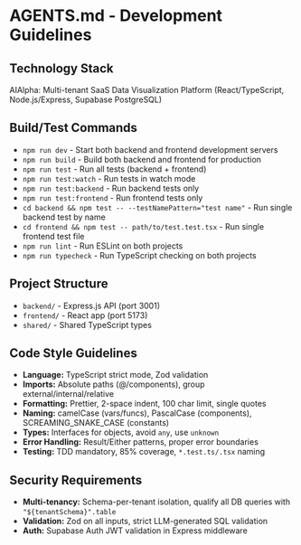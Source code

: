 # AGENTS.md - Development Guidelines

## Technology Stack
AIAlpha: Multi-tenant SaaS Data Visualization Platform (React/TypeScript, Node.js/Express, Supabase PostgreSQL)

## Build/Test Commands
- `npm run dev` - Start both backend and frontend development servers
- `npm run build` - Build both backend and frontend for production  
- `npm run test` - Run all tests (backend + frontend)
- `npm run test:watch` - Run tests in watch mode
- `npm run test:backend` - Run backend tests only
- `npm run test:frontend` - Run frontend tests only
- `cd backend && npm test -- --testNamePattern="test name"` - Run single backend test by name
- `cd frontend && npm test -- path/to/test.test.tsx` - Run single frontend test file
- `npm run lint` - Run ESLint on both projects
- `npm run typecheck` - Run TypeScript checking on both projects

## Project Structure
- `backend/` - Express.js API (port 3001)
- `frontend/` - React app (port 5173)  
- `shared/` - Shared TypeScript types

## Code Style Guidelines
- **Language:** TypeScript strict mode, Zod validation
- **Imports:** Absolute paths (@/components), group external/internal/relative
- **Formatting:** Prettier, 2-space indent, 100 char limit, single quotes
- **Naming:** camelCase (vars/funcs), PascalCase (components), SCREAMING_SNAKE_CASE (constants)
- **Types:** Interfaces for objects, avoid `any`, use `unknown`
- **Error Handling:** Result/Either patterns, proper error boundaries
- **Testing:** TDD mandatory, 85% coverage, `*.test.ts/.tsx` naming

## Security Requirements
- **Multi-tenancy:** Schema-per-tenant isolation, qualify all DB queries with `"${tenantSchema}".table`
- **Validation:** Zod on all inputs, strict LLM-generated SQL validation
- **Auth:** Supabase Auth JWT validation in Express middleware